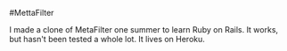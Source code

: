 #MettaFilter

I made a clone of MetaFilter one summer to learn Ruby on Rails. It works, but hasn't been tested a whole lot. It lives on Heroku.
